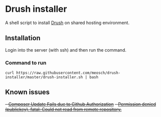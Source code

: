 # Drush installer
A shell script to install [Drush](https://github.com/drush-ops/drush) on shared hosting environment.

## Installation
Login into the server (with ssh) and then run the command.



### Command to run
`
curl https://raw.githubusercontent.com/meosch/drush-installer/master/drush-installer.sh | bash
`


## Known issues
~~- [Composer Update Fails due to Github Authorization](https://github.com/composer/composer/issues/3542)~~
~~- [Permission denied (publickey). fatal: Could not read from remote repository.](http://stackoverflow.com/q/12940626/1365264)~~

